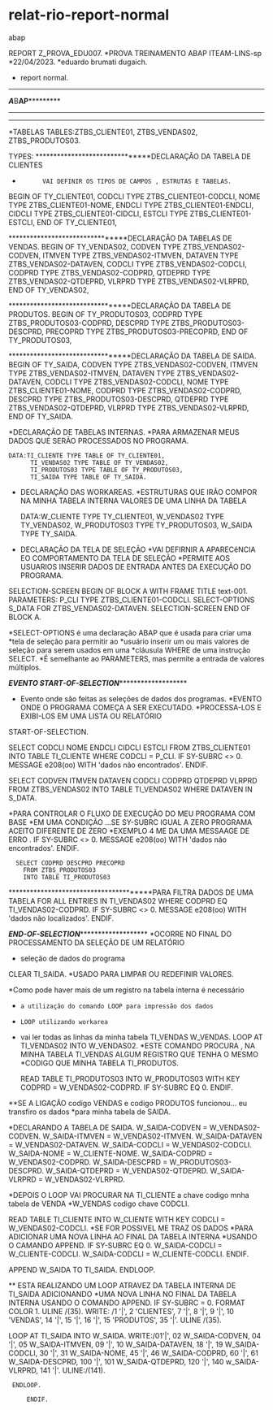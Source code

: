 # relat-rio-report-normal
abap


REPORT Z_PROVA_EDU007.
*PROVA TREINAMENTO ABAP ITEAM-LINS-sp
*22/04/2023.
*eduardo brumati dugaich.
* report normal.
***************************************
*****A*****B********A******P***********
***************************************
***************************************

*TABELAS
TABLES:ZTBS_CLIENTE01,
       ZTBS_VENDAS02,
       ZTBS_PRODUTOS03.


TYPES:
*******************************DECLARAÇÃO DA TABELA DE CLIENTES
*           VAI DEFINIR OS TIPOS DE CAMPOS , ESTRUTAS E TABELAS.

BEGIN OF TY_CLIENTE01,
CODCLI TYPE ZTBS_CLIENTE01-CODCLI,
NOME TYPE ZTBS_CLIENTE01-NOME,
ENDCLI TYPE ZTBS_CLIENTE01-ENDCLI,
CIDCLI TYPE  ZTBS_CLIENTE01-CIDCLI,
ESTCLI TYPE  ZTBS_CLIENTE01-ESTCLI,
END OF TY_CLIENTE01,

********************************DECLARAÇÃO DA TABELAS DE VENDAS.
 BEGIN OF TY_VENDAS02,
   CODVEN TYPE  ZTBS_VENDAS02-CODVEN,
   ITMVEN TYPE  ZTBS_VENDAS02-ITMVEN,
   DATAVEN TYPE  ZTBS_VENDAS02-DATAVEN,
   CODCLI TYPE  ZTBS_VENDAS02-CODCLI,
   CODPRD TYPE  ZTBS_VENDAS02-CODPRD,
   QTDEPRD TYPE  ZTBS_VENDAS02-QTDEPRD,
   VLRPRD TYPE  ZTBS_VENDAS02-VLRPRD,
   END OF TY_VENDAS02,

*********************************DECLARAÇÃO DA TABELA DE PRODUTOS.
   BEGIN OF TY_PRODUTOS03,
     CODPRD TYPE  ZTBS_PRODUTOS03-CODPRD,
     DESCPRD TYPE  ZTBS_PRODUTOS03-DESCPRD,
     PRECOPRD TYPE  ZTBS_PRODUTOS03-PRECOPRD,
     END OF TY_PRODUTOS03,

*********************************DECLARAÇÃO DA TABELA DE SAIDA.
     BEGIN OF TY_SAIDA,
     CODVEN TYPE ZTBS_VENDAS02-CODVEN,
     ITMVEN TYPE ZTBS_VENDAS02-ITMVEN,
     DATAVEN TYPE ZTBS_VENDAS02-DATAVEN,
     CODCLI TYPE ZTBS_VENDAS02-CODCLI,
     NOME TYPE ZTBS_CLIENTE01-NOME,
     CODPRD TYPE ZTBS_VENDAS02-CODPRD,
     DESCPRD TYPE  ZTBS_PRODUTOS03-DESCPRD,
     QTDEPRD TYPE ZTBS_VENDAS02-QTDEPRD,
     VLRPRD TYPE  ZTBS_VENDAS02-VLRPRD,
      END OF TY_SAIDA.

*DECLARAÇÃO DE TABELAS INTERNAS.
*PARA ARMAZENAR MEUS DADOS  QUE SERÃO PROCESSADOS NO PROGRAMA.

    DATA:TI_CLIENTE TYPE TABLE OF TY_CLIENTE01,
          TI_VENDAS02 TYPE TABLE OF TY_VENDAS02,
          TI_PRODUTOS03 TYPE TABLE OF TY_PRODUTOS03,
          TI_SAIDA TYPE TABLE OF TY_SAIDA.



* DECLARAÇÃO DAS WORKAREAS.
*ESTRUTURAS QUE IRÃO COMPOR NA MINHA TABELA INTERNA VALORES DE UMA LINHA DA TABELA

     DATA:W_CLIENTE TYPE TY_CLIENTE01,
           W_VENDAS02 TYPE TY_VENDAS02,
           W_PRODUTOS03 TYPE TY_PRODUTOS03,
           W_SAIDA TYPE TY_SAIDA.



* DECLARAÇÃO DA TELA DE SELEÇÃO
*VAI DEFIRNIR A APARECêNCIA  EO COMPORTAMENTO DA TELA DE SELEÇÃO
*PERMITE AOS USUARIOS INSERIR DADOS DE ENTRADA ANTES DA EXECUÇÃO DO PROGRAMA.

SELECTION-SCREEN BEGIN OF BLOCK A WITH FRAME TITLE text-001.
PARAMETERS: P_CLI TYPE ZTBS_CLIENTE01-CODCLI.
SELECT-OPTIONS S_DATA FOR ZTBS_VENDAS02-DATAVEN.
SELECTION-SCREEN END OF BLOCK A.

*SELECT-OPTIONS é uma declaração ABAP que é usada para criar uma
*tela de seleção para permitir ao
*usuário inserir um ou mais valores de seleção para serem usados ​​em uma
*cláusula WHERE de uma instrução SELECT.
*É semelhante ao PARAMETERS, mas permite a entrada de valores múltiplos.


*****************EVENTO START-OF-SELECTION************************************
* Evento onde são feitas as seleções de dados dos programas.
*EVENTO ONDE O PROGRAMA COMEÇA A SER EXECUTADO.
*PROCESSA-LOS E EXIBI-LOS EM UMA LISTA OU RELATÓRIO

START-OF-SELECTION.

SELECT CODCLI NOME ENDCLI CIDCLI ESTCLI
  FROM  ZTBS_CLIENTE01
  INTO TABLE TI_CLIENTE
  WHERE CODCLI = P_CLI.
  IF SY-SUBRC <> 0.
   MESSAGE e208(oo) WITH 'dados não encontrados'.
   ENDIF.

  SELECT CODVEN ITMVEN DATAVEN CODCLI CODPRD QTDEPRD VLRPRD
    FROM ZTBS_VENDAS02
    INTO TABLE TI_VENDAS02
     WHERE DATAVEN IN S_DATA.

*PARA CONTROLAR O FLUXO DE EXECUÇÃO DO MEU PROGRAMA COM BASE
*EM UMA CONDIÇÃO ...SE SY-SUBRC IGUAL A ZERO PROGRAMA ACEITO DIFERENTE DE ZERO
*EXEMPLO 4 ME DA UMA MESSAAGE DE ERRO .
   IF SY-SUBRC <> 0.
      MESSAGE e208(oo) WITH 'dados não encontrados'.
   ENDIF.

      SELECT CODPRD DESCPRD PRECOPRD
        FROM ZTBS_PRODUTOS03
        INTO TABLE TI_PRODUTOS03
***************************************PARA FILTRA DADOS DE UMA TABELA
        FOR ALL ENTRIES IN TI_VENDAS02
        WHERE CODPRD EQ TI_VENDAS02-CODPRD.
  IF SY-SUBRC <> 0.
    MESSAGE e208(oo) WITH 'dados não localizados'.
  ENDIF.

*************END-OF-SELECTION********************************
*OCORRE NO FINAL DO PROCESSAMENTO DA SELEÇÃO DE UM RELATÓRIO
*  seleção de dados do programa


CLEAR TI_SAIDA.
*USADO PARA LIMPAR OU REDEFINIR VALORES.

*Como pode haver mais de um registro na tabela interna é necessário
*     a utilização do comando LOOP para impressão dos dados
*     LOOP utilizando workarea

* vai ler todas as linhas da minha tabela TI_VENDAS W_VENDAS.
LOOP AT  TI_VENDAS02 INTO W_VENDAS02.
*ESTE COMANDO PROCURA , NA MINHA TABELA TI_VENDAS ALGUM REGISTRO QUE TENHA O MESMO
*CODIGO QUE MINHA TABELA TI_PRODUTOS.

  READ TABLE TI_PRODUTOS03 INTO W_PRODUTOS03 WITH KEY CODPRD = W_VENDAS02-CODPRD.
  IF SY-SUBRC EQ 0.
    ENDIF.

**SE A LIGAÇÃO codigo VENDAS e codigo PRODUTOS funcionou... eu transfiro os dados
*para minha tabela de SAIDA.

*DECLARANDO A TABELA DE SAIDA.
  W_SAIDA-CODVEN = W_VENDAS02-CODVEN.
  W_SAIDA-ITMVEN = W_VENDAS02-ITMVEN.
  W_SAIDA-DATAVEN = W_VENDAS02-DATAVEN.
  W_SAIDA-CODCLI = W_VENDAS02-CODCLI.
  W_SAIDA-NOME = W_CLIENTE-NOME.
  W_SAIDA-CODPRD = W_VENDAS02-CODPRD.
  W_SAIDA-DESCPRD = W_PRODUTOS03-DESCPRD.
  W_SAIDA-QTDEPRD = W_VENDAS02-QTDEPRD.
  W_SAIDA-VLRPRD = W_VENDAS02-VLRPRD.

*DEPOIS  O LOOP VAI  PROCURAR NA TI_CLIENTE a chave codigo mnha tabela de VENDA
*W_VENDAS codigo chave CODCLI.

 READ TABLE  TI_CLIENTE INTO W_CLIENTE WITH KEY CODCLI = W_VENDAS02-CODCLI.
*SE FOR POSSIVEL ME TRAZ OS DADOS
*PARA ADICIONAR UMA  NOVA LINHA AO FINAL DA TABELA INTERNA
*USANDO O CAMANDO APPEND.
 IF SY-SUBRC EQ 0.
   W_SAIDA-CODCLI = W_CLIENTE-CODCLI.
   W_SAIDA-CODCLI = W_CLIENTE-CODCLI.
   ENDIF.

   APPEND W_SAIDA TO TI_SAIDA.
   ENDLOOP.

** ESTA REALIZANDO UM LOOP ATRAVEZ DA TABELA INTERNA DE TI_SAIDA ADICIONANDO
*UMA NOVA LINHA NO FINAL DA TABELA INTERNA USANDO O COMANDO APPEND.
 IF SY-SUBRC = 0.
  FORMAT COLOR 1.
  ULINE /(35).
  WRITE: /1 '|',
          2 'CLIENTES',
          7 '|',
          8 '|',
          9 '|',
          10 'VENDAS',
          14 '|',
          15 '|',
          16 '|',
          15 'PRODUTOS',
          35 '|'.
  ULINE /(35).

   LOOP AT TI_SAIDA INTO W_SAIDA.
     WRITE:/01'|',
            02 W_SAIDA-CODVEN,
            04 '|',
            05 W_SAIDA-ITMVEN,
            09 '|',
            10 W_SAIDA-DATAVEN,
            18 '|',
            19 W_SAIDA-CODCLI,
            30 '|',
            31 W_SAIDA-NOME,
            45 '|',
            46 W_SAIDA-CODPRD,
            60 '|',
            61 W_SAIDA-DESCPRD,
            100 '|',
            101 W_SAIDA-QTDEPRD,
            120 '|',
            140 w_SAIDA-VLRPRD,
            141 '|'.
     ULINE:/(141).

     ENDLOOP.

         ENDIF.
